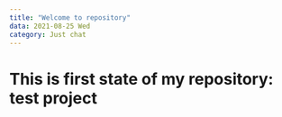 ```yaml
---
title: "Welcome to repository"
data: 2021-08-25 Wed
category: Just chat
---
```


This is first state of my repository: test project
=========
